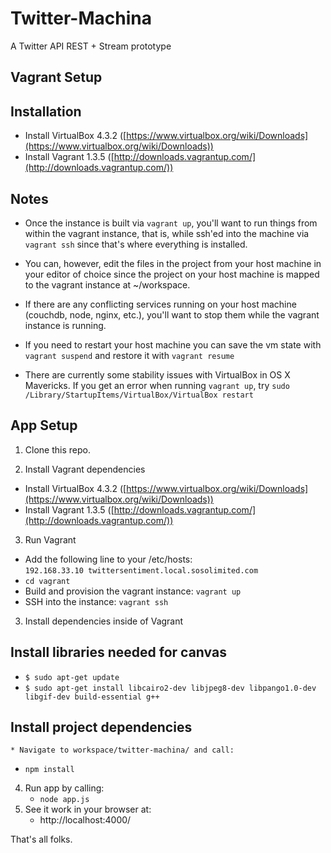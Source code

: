 Twitter-Machina
=============================
A Twitter API REST + Stream prototype

Vagrant Setup
-----

## Installation
* Install VirtualBox 4.3.2 ([https://www.virtualbox.org/wiki/Downloads](https://www.virtualbox.org/wiki/Downloads))
* Install Vagrant 1.3.5 ([http://downloads.vagrantup.com/](http://downloads.vagrantup.com/))


## Notes
* Once the instance is built via `vagrant up`, you'll want to run things from within the vagrant instance, that is, while ssh'ed into the machine via `vagrant ssh` since that's where everything is installed.

* You can, however, edit the files in the project from your host machine in your editor of choice since the project on your host machine is mapped to the vagrant instance at ~/workspace.

* If there are any conflicting services running on your host machine (couchdb, node, nginx, etc.), you'll want to stop them while the vagrant instance is running.

* If you need to restart your host machine you can save the vm state with `vagrant suspend` and restore it with `vagrant resume`

* There are currently some stability issues with VirtualBox in OS X Mavericks. If you get an error when running `vagrant up`, try `sudo /Library/StartupItems/VirtualBox/VirtualBox restart`



App Setup
-----

1. Clone this repo.

2. Install Vagrant dependencies

* Install VirtualBox 4.3.2 ([https://www.virtualbox.org/wiki/Downloads](https://www.virtualbox.org/wiki/Downloads))
* Install Vagrant 1.3.5 ([http://downloads.vagrantup.com/](http://downloads.vagrantup.com/))

3. Run Vagrant

* Add the following line to your /etc/hosts:  
  `192.168.33.10 twittersentiment.local.sosolimited.com` 
* `cd vagrant`
* Build and provision the vagrant instance: `vagrant up`
* SSH into the instance: `vagrant ssh`

3. Install dependencies inside of Vagrant

## Install libraries needed for canvas
* ```$ sudo apt-get update ```
* ```$ sudo apt-get install libcairo2-dev libjpeg8-dev libpango1.0-dev libgif-dev build-essential g++```

## Install project dependencies 
	* Navigate to workspace/twitter-machina/ and call:
   * ```npm install```

4. Run app by calling:
   * ```node app.js```
5. See it work in your browser at:
   * http://localhost:4000/

That's all folks.
